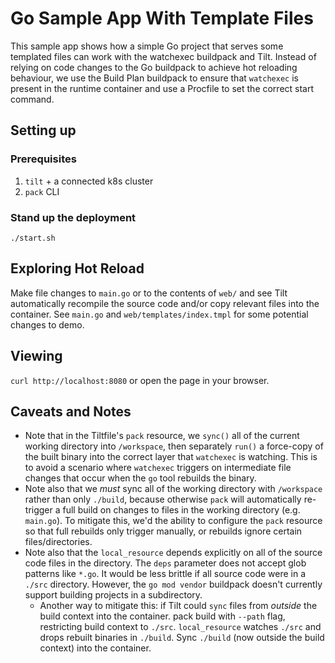 # Go Sample App With Template Files

This sample app shows how a simple Go project that serves some templated files
can work with the watchexec buildpack and Tilt. Instead of relying on code
changes to the Go buildpack to achieve hot reloading behaviour, we use the Build
Plan buildpack to ensure that `watchexec` is present in the runtime container
and use a Procfile to set the correct start command.

## Setting up
### Prerequisites
1. `tilt` + a connected k8s cluster
2. `pack` CLI

### Stand up the deployment
`./start.sh`

## Exploring Hot Reload

Make file changes to `main.go` or to the contents of `web/` and see Tilt
automatically recompile the source code and/or copy relevant files into the
container. See `main.go` and `web/templates/index.tmpl` for some potential
changes to demo.

## Viewing

`curl http://localhost:8080` or open the page in your browser.

## Caveats and Notes
- Note that in the Tiltfile's `pack` resource, we `sync()` all of the current
  working directory into `/workspace`, then separately `run()` a force-copy of
  the built binary into the correct layer that `watchexec` is watching. This is
  to avoid a scenario where `watchexec` triggers on intermediate file changes
  that occur when the `go` tool rebuilds the binary.
- Note also that we _must_ sync all of the working directory with `/workspace`
  rather than only `./build`, because otherwise `pack` will automatically
  re-trigger a full build on changes to files in the working directory (e.g.
  `main.go`). To mitigate this, we'd the ability to configure the `pack`
  resource so that full rebuilds only trigger manually, or rebuilds ignore certain files/directories.
- Note also that the `local_resource` depends explicitly on all of the source
  code files in the directory. The `deps` parameter does not accept glob
  patterns like `*.go`. It would be less brittle if all source code were in a
  `./src` directory. However, the `go mod vendor` buildpack doesn't currently
  support building projects in a subdirectory.
    - Another way to mitigate this: if Tilt could `sync` files from _outside_
      the build context into the container. pack build with `--path` flag,
      restricting build context to `./src`. `local_resource` watches `./src`
      and drops rebuilt binaries in `./build`. Sync `./build` (now outside the
      build context) into the container.
